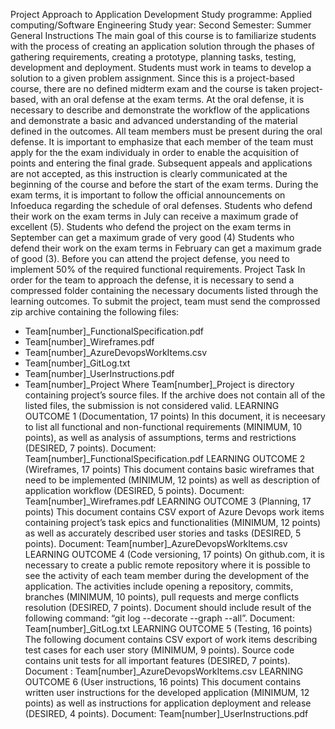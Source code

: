 Project Approach to Application Development
Study programme: Applied computing/Software Engineering
Study year: Second
Semester: Summer
General Instructions
The main goal of this course is to familiarize students with the process of creating an application
solution through the phases of gathering requirements, creating a prototype, planning tasks, testing,
development and deployment. Students must work in teams to develop a solution to a given
problem assignment.
Since this is a project-based course, there are no defined midterm exam and the course is taken
project-based, with an oral defense at the exam terms. At the oral defense, it is necessary to describe
and demonstrate the workflow of the applications and demonstrate a basic and advanced
understanding of the material defined in the outcomes. All team members must be present during
the oral defense.
It is important to emphasize that each member of the team must apply for the the exam individualy
in order to enable the acquisition of points and entering the final grade. Subsequent appeals and
applications are not accepted, as this instruction is clearly communicated at the beginning of the
course and before the start of the exam terms. During the exam terms, it is important to follow the
official announcements on Infoeduca regarding the schedule of oral defenses.
Students who defend their work on the exam terms in July can receive a maximum grade of excellent
(5). Students who defend the project on the exam terms in September can get a maximum grade of
very good (4) Students who defend their work on the exam terms in February can get a maximum
grade of good (3).
Before you can attend the project defense, you need to implement 50% of the required functional
requirements.
Project Task
In order for the team to approach the defense, it is necessary to send a compressed folder containing
the necessary documents listed through the learning outcomes. To submit the project, team must
send the comprossed zip archive containing the following files:
- Team[number]_FunctionalSpecification.pdf
- Team[number]_Wireframes.pdf
- Team[number]_AzureDevopsWorkItems.csv
- Team[number]_GitLog.txt
- Team[number]_UserInstructions.pdf
- Team[number]_Project
Where Team[number]_Project is directory containing project’s source files. If the archive does not
contain all of the listed files, the submission is not considered valid.
LEARNING OUTCOME 1 (Documentation, 17 points)
In this document, it is neceesary to list all functional and non-functional requirements (MINIMUM, 10
points), as well as analysis of assumptions, terms and restrictions (DESIRED, 7 points).
Document: Team[number]_FunctionalSpecification.pdf
LEARNING OUTCOME 2 (Wireframes, 17 points)
This document contains basic wireframes that need to be implemented (MINIMUM, 12 points) as
well as description of application workflow (DESIRED, 5 points).
Document: Team[number]_Wireframes.pdf
LEARNING OUTCOME 3 (Planning, 17 points)
This document contains CSV export of Azure Devops work items containing project’s task epics and
functionalities (MINIMUM, 12 points) as well as accurately described user stories and tasks
(DESIRED, 5 points).
Document: Team[number]_AzureDevopsWorkItems.csv
LEARNING OUTCOME 4 (Code versioning, 17 points)
On github.com, it is necessary to create a public remote repository where it is possible to see the
activity of each team member during the development of the application. The activities include
opening a repository, commits, branches (MINIMUM, 10 points), pull requests and merge conflicts
resolution (DESIRED, 7 points). Document should include result of the following command:
“git log --decorate --graph --all”.
Document: Team[number]_GitLog.txt
LEARNING OUTCOME 5 (Testing, 16 points)
The following document contains CSV export of work items describing test cases for each user story
(MINIMUM, 9 points). Source code contains unit tests for all important features (DESIRED, 7 points).
Document : Team[number]_AzureDevopsWorkItems.csv
LEARNING OUTCOME 6 (User instructions, 16 points)
This document contains written user instructions for the developed application (MINIMUM, 12
points) as well as instructions for application deployment and release (DESIRED, 4 points).
Document: Team[number]_UserInstructions.pdf